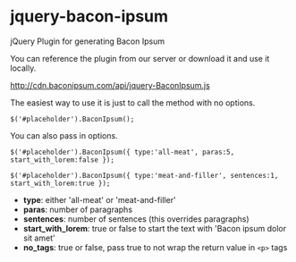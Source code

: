 # jquery-bacon-ipsum
jQuery Plugin for generating Bacon Ipsum

You can reference the plugin from our server or download it and use it locally.

http://cdn.baconipsum.com/api/jquery-BaconIpsum.js

The easiest way to use it is just to call the method with no options.
```
$('#placeholder').BaconIpsum();
```

You can also pass in options.
```
$('#placeholder').BaconIpsum({ type:'all-meat', paras:5, start_with_lorem:false });
```
```
$('#placeholder').BaconIpsum({ type:'meat-and-filler', sentences:1, start_with_lorem:true });
```

* **type**: either 'all-meat' or 'meat-and-filler'
* **paras**: number of paragraphs
* **sentences**: number of sentences (this overrides paragraphs)
* **start_with_lorem**: true or false to start the text with 'Bacon ipsum dolor sit amet'
* **no_tags**: true or false, pass true to not wrap the return value in `<p>` tags
